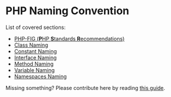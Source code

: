 # PHP Naming Convention
List of covered sections:
* [PHP-FIG (**P**HP **S**tandards **R**ecommendations)](https://www.php-fig.org/psr/)
* [Class Naming](../php/class-naming.md)
* [Constant Naming](../php/constant-name.md)
* [Interface Naming](../php/interface-naming.md)
* [Method Naming](../php/method-naming.md)
* [Variable Naming](../php/variable-naming.md)
* [Namespaces Naming](../php/namespaces-naming.md)

Missing something? Please contribute here by reading [this guide](../docs/CONTRIBUTING.md).
